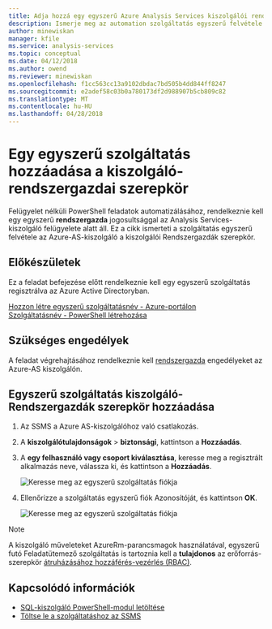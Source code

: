 ```yaml
---
title: Adja hozzá egy egyszerű Azure Analysis Services kiszolgálói rendszergazda szerepkör |} Microsoft Docs
description: Ismerje meg az automation szolgáltatás egyszerű felvétele a rendszergazdai szerepkör
author: minewiskan
manager: kfile
ms.service: analysis-services
ms.topic: conceptual
ms.date: 04/12/2018
ms.author: owend
ms.reviewer: minewiskan
ms.openlocfilehash: f1cc563cc13a9102dbdac7bd505b4dd844ff8247
ms.sourcegitcommit: e2adef58c03b0a780173df2d988907b5cb809c82
ms.translationtype: MT
ms.contentlocale: hu-HU
ms.lasthandoff: 04/28/2018
---
```

# <a name="add-a-service-principal-to-the-server-administrator-role"></a>Egy egyszerű szolgáltatás hozzáadása a kiszolgáló-rendszergazdai szerepkör 

 Felügyelet nélküli PowerShell feladatok automatizálásához, rendelkeznie kell egy egyszerű **rendszergazda** jogosultsággal az Analysis Services-kiszolgáló felügyelete alatt áll. Ez a cikk ismerteti a szolgáltatás egyszerű felvétele az Azure-AS-kiszolgáló a kiszolgálói Rendszergazdák szerepkör.

## <a name="before-you-begin"></a>Előkészületek
Ez a feladat befejezése előtt rendelkeznie kell egy egyszerű szolgáltatás regisztrálva az Azure Active Directoryban.

[Hozzon létre egyszerű szolgáltatásnév - Azure-portálon](../azure-resource-manager/resource-group-create-service-principal-portal.md)   
[Szolgáltatásnév - PowerShell létrehozása](../azure-resource-manager/resource-group-authenticate-service-principal.md)

## <a name="required-permissions"></a>Szükséges engedélyek
A feladat végrehajtásához rendelkeznie kell [rendszergazda](analysis-services-server-admins.md) engedélyeket az Azure-AS kiszolgálón. 

## <a name="add-service-principal-to-server-administrators-role"></a>Egyszerű szolgáltatás kiszolgáló-Rendszergazdák szerepkör hozzáadása

1. Az SSMS a Azure AS-kiszolgálóhoz való csatlakozás.
2. A **kiszolgálótulajdonságok** > **biztonsági**, kattintson a **Hozzáadás**.
3. A **egy felhasználó vagy csoport kiválasztása**, keresse meg a regisztrált alkalmazás neve, válassza ki, és kattintson a **Hozzáadás**.

    ![Keresse meg az egyszerű szolgáltatás fiókja](./media/analysis-services-addservprinc-admins/aas-add-sp-ssms-picker.png)

4. Ellenőrizze a szolgáltatás egyszerű fiók Azonosítóját, és kattintson **OK**.
    
    ![Keresse meg az egyszerű szolgáltatás fiókja](./media/analysis-services-addservprinc-admins/aas-add-sp-ssms-add.png)


> [!NOTE]
> A kiszolgáló műveleteket AzureRm-parancsmagok használatával, egyszerű futó Feladatütemező szolgáltatás is tartoznia kell a **tulajdonos** az erőforrás-szerepkör [átruházásához hozzáférés-vezérlés (RBAC)](../role-based-access-control/overview.md). 

## <a name="related-information"></a>Kapcsolódó információk

* [SQL-kiszolgáló PowerShell-modul letöltése](https://docs.microsoft.com/sql/ssms/download-sql-server-ps-module)   
* [Töltse le a szolgáltatáshoz az SSMS](https://docs.microsoft.com/sql/ssms/download-sql-server-management-studio-ssms)   



